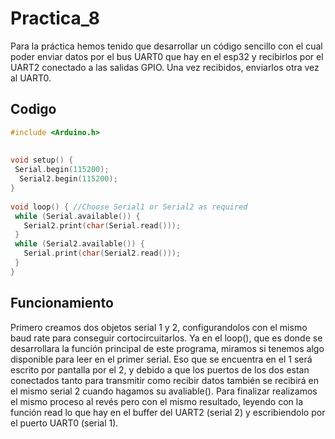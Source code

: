 # Practica_8
Para la práctica hemos tenido que desarrollar un código sencillo con el cual poder enviar datos por el bus UART0 que hay en el esp32 y recibirlos por el UART2 conectado a las salidas GPIO. Una vez recibidos, enviarlos otra vez al UART0.
## Codigo
```cpp
#include <Arduino.h>
 
 
void setup() {
 Serial.begin(115200);
  Serial2.begin(115200);
}
 
void loop() { //Choose Serial1 or Serial2 as required
 while (Serial.available()) {
   Serial2.print(char(Serial.read()));
 }
 while (Serial2.available()) {
   Serial.print(char(Serial2.read()));
 }
}
```
## Funcionamiento
Primero creamos dos objetos serial 1 y 2, configurandolos con el mismo baud rate para conseguir cortocircuitarlos. Ya en el loop(), que es donde se desarrollara la función principal de este programa, miramos si tenemos algo disponible para leer en el primer serial. Eso que se encuentra en el 1 será escrito por pantalla por el 2, y debido a que los puertos de los dos estan conectados tanto para transmitir como recibir datos  también se recibirá en el mismo serial 2 cuando hagamos su avaliable(). Para finalizar realizamos el mismo proceso al revés pero con el mismo resultado, leyendo con la función read lo que hay en el buffer del UART2 (serial 2) y escribiendolo por el puerto UART0 (serial 1).
